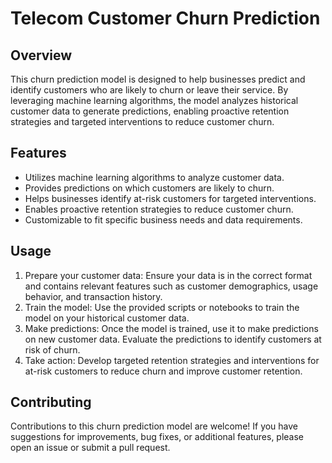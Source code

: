 # Telecom Customer Churn Prediction

## Overview

This churn prediction model is designed to help businesses predict and identify customers who are likely to churn or leave their service.
By leveraging machine learning algorithms, the model analyzes historical customer data to generate predictions, enabling proactive retention strategies and targeted interventions to reduce customer churn.

## Features

- Utilizes machine learning algorithms to analyze customer data.
- Provides predictions on which customers are likely to churn.
- Helps businesses identify at-risk customers for targeted interventions.
- Enables proactive retention strategies to reduce customer churn.
- Customizable to fit specific business needs and data requirements.

## Usage

1. Prepare your customer data: Ensure your data is in the correct format and contains relevant features such as customer demographics, usage behavior, and transaction history.
2. Train the model: Use the provided scripts or notebooks to train the model on your historical customer data.
3. Make predictions: Once the model is trained, use it to make predictions on new customer data. Evaluate the predictions to identify customers at risk of churn.
4. Take action: Develop targeted retention strategies and interventions for at-risk customers to reduce churn and improve customer retention.

## Contributing

Contributions to this churn prediction model are welcome! If you have suggestions for improvements, bug fixes, or additional features, please open an issue or submit a pull request.

